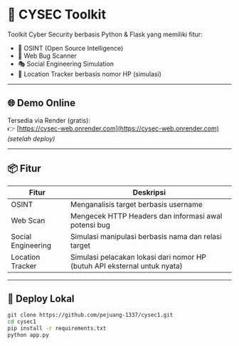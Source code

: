 # 🔐 CYSEC Toolkit

Toolkit Cyber Security berbasis Python & Flask yang memiliki fitur:
- 🧠 OSINT (Open Source Intelligence)
- 🐞 Web Bug Scanner
- 🎭 Social Engineering Simulation
- 📍 Location Tracker berbasis nomor HP (simulasi)

---

## 🌐 Demo Online
Tersedia via Render (gratis):  
👉 [https://cysec-web.onrender.com](https://cysec-web.onrender.com) *(setelah deploy)*

---

## 📦 Fitur

| Fitur              | Deskripsi                                                                 |
|--------------------|--------------------------------------------------------------------------|
| OSINT              | Menganalisis target berbasis username                                    |
| Web Scan           | Mengecek HTTP Headers dan informasi awal potensi bug                     |
| Social Engineering | Simulasi manipulasi berbasis nama dan relasi target                     |
| Location Tracker   | Simulasi pelacakan lokasi dari nomor HP (butuh API eksternal untuk nyata)|

---

## 🚀 Deploy Lokal

```bash
git clone https://github.com/pejuang-1337/cysec1.git
cd cysec1
pip install -r requirements.txt
python app.py
